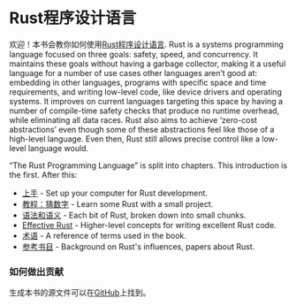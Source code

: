# Rust程序设计语言

欢迎！本书会教你如何使用[Rust程序设计语言][rust].
Rust is a systems programming language focused on three goals: safety, speed,
and concurrency. It maintains these goals without having a garbage collector,
making it a useful language for a number of use cases other languages aren’t
good at: embedding in other languages, programs with specific space and time
requirements, and writing low-level code, like device drivers and operating
systems. It improves on current languages targeting this space by having a
number of compile-time safety checks that produce no runtime overhead, while
eliminating all data races. Rust also aims to achieve ‘zero-cost abstractions’
even though some of these abstractions feel like those of a high-level language.
Even then, Rust still allows precise control like a low-level language would.

[rust]: https://www.rust-lang.org

“The Rust Programming Language” is split into chapters. This introduction
is the first. After this:

* [上手][gs] - Set up your computer for Rust development.
* [教程：猜数字][gg] - Learn some Rust with a small project.
* [语法和语义][ss] - Each bit of Rust, broken down into small chunks.
* [Effective Rust][er] - Higher-level concepts for writing excellent Rust code.
* [术语][gl] - A reference of terms used in the book.
* [参考书目][bi] - Background on Rust's influences, papers about Rust.

[gs]: getting-started.html
[gg]: guessing-game.html
[er]: effective-rust.html
[ss]: syntax-and-semantics.html
[gl]: glossary.html
[bi]: bibliography.html

### 如何做出贡献

生成本书的源文件可以在[GitHub][book]上找到。

[book]: https://github.com/rust-lang/rust/tree/master/src/doc/book

